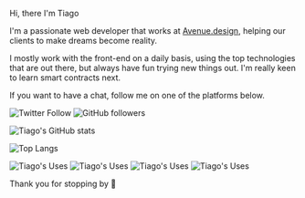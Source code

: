 Hi, there I'm Tiago 

I'm a passionate web developer that works at [Avenue.design](https://avenue.design/), helping our clients to make dreams become reality.

I mostly work with the front-end on a daily basis, using the top technologies that are out there, but always have fun trying new things out.
I'm really keen to learn smart contracts next.

If you want to have a chat, follow me on one of the platforms below.

![Twitter Follow](https://img.shields.io/twitter/follow/britotiagos?label=Tiago%20Brito&style=social)
![GitHub followers](https://img.shields.io/github/followers/britotiagos?label=Tiago%20Brito&style=social)



![Tiago's GitHub stats](https://github-readme-stats.vercel.app/api?username=britotiagos&count_private=true&show_icons=true)

![Top Langs](https://github-readme-stats.vercel.app/api/top-langs/?username=britotiagos&layout=compact)


![Tiago's Uses](https://img.shields.io/badge/Figma-F24E1E?style=for-the-badge&logo=figma&logoColor=white)
![Tiago's Uses](https://img.shields.io/badge/Docker-2CA5E0?style=for-the-badge&logo=docker&logoColor=white)
![Tiago's Uses](https://img.shields.io/badge/GraphQl-E10098?style=for-the-badge&logo=graphql&logoColor=white)
![Tiago's Uses](https://img.shields.io/badge/Vercel-000000?style=for-the-badge&logo=vercel&logoColor=white)



Thank you for stopping by 👋



